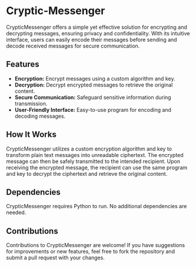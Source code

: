 # Cryptic-Messenger

CrypticMessenger offers a simple yet effective solution for encrypting and decrypting messages, ensuring privacy and confidentiality. With its intuitive interface, users can easily encode their messages before sending and decode received messages for secure communication.

## Features

- **Encryption:** Encrypt messages using a custom algorithm and key.
- **Decryption:** Decrypt encrypted messages to retrieve the original content.
- **Secure Communication:** Safeguard sensitive information during transmission.
- **User-Friendly Interface:** Easy-to-use program for encoding and decoding messages.

## How It Works

CrypticMessenger utilizes a custom encryption algorithm and key to transform plain text messages into unreadable ciphertext. The encrypted message can then be safely transmitted to the intended recipient. Upon receiving the encrypted message, the recipient can use the same program and key to decrypt the ciphertext and retrieve the original content.

## Dependencies

CrypticMessenger requires Python to run. No additional dependencies are needed.

## Contributions

Contributions to CrypticMessenger are welcome! If you have suggestions for improvements or new features, feel free to fork the repository and submit a pull request with your changes.
